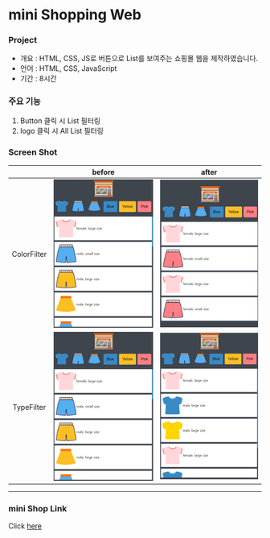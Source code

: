 # mini Shopping Web

### Project

- 개요 : HTML, CSS, JS로 버튼으로 List를 보여주는 쇼핑몰 웹을 제작하였습니다.
- 언어 : HTML, CSS, JavaScript
- 기간 : 8시간

### 주요 기능

1. Button 클릭 시 List 필터링
2. logo 클릭 시 All List 필터링

### Screen Shot

|             |                before                 |                 after                  |
| :---------: | :-----------------------------------: | :------------------------------------: |
| ColorFilter | ![image description](img/AllList.png) | ![image description](img/PinkList.png) |
| TypeFilter  | ![image description](img/AllList.png) | ![image description](img/typeList.png) |

---

### mini Shop Link

Click [here](https://won-jin-lee.github.io/shopping-Web)
